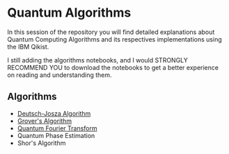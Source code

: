 # Quantum Algorithms

In this session of the repository you will find detailed explanations about Quantum Computing Algorithms and its respectives implementations using the IBM Qikist.

I still adding the algorithms notebooks, and I would STRONGLY RECOMMEND YOU to download the notebooks to get a better experience on reading and understanding them.

## Algorithms
* [Deutsch-Josza Algorithm](https://github.com/matheusmtta/Quantum-Computing/blob/master/Algorithms/Deutsch-Josza.ipynb)
* [Grover's Algorithm](https://github.com/matheusmtta/Quantum-Computing/blob/master/Algorithms/Grover.ipynb) 
* [Quantum Fourier Transform](https://github.com/matheusmtta/Quantum-Computing/blob/master/Algorithms/QFT.ipynb)
* Quantum Phase Estimation
* Shor's Algorithm
